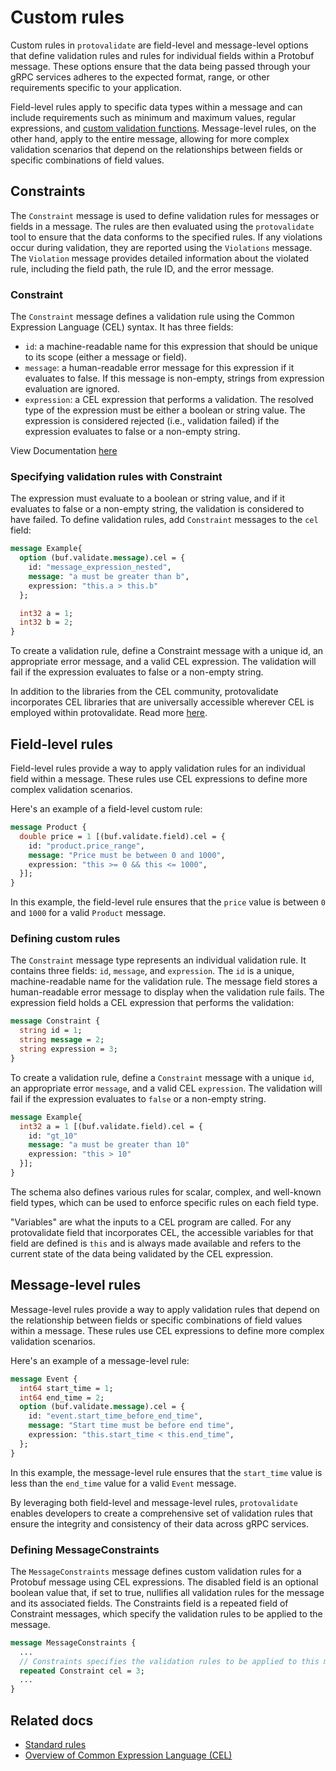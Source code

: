 # Custom rules

Custom rules in `protovalidate` are field-level and message-level
options that define validation rules and rules for individual fields
within a Protobuf message. These options ensure that the data being passed
through your gRPC services adheres to the expected format, range, or other
requirements specific to your application.

Field-level rules apply to specific data types within a message and can
include requirements such as minimum and maximum values, regular expressions,
and [custom validation functions](cel.md#custom-variables-functions-and-overloads). Message-level rules, on the other hand,
apply to the entire message, allowing for more complex validation scenarios that
depend on the relationships between fields or specific combinations of field
values.

## Constraints

The `Constraint` message is used to define validation rules for messages or
fields in a message. The rules are then evaluated using
the `protovalidate` tool to ensure that the data conforms to the specified
rules. If any violations occur during validation, they are reported using
the `Violations` message. The `Violation` message provides detailed information
about the violated rule, including the field path, the rule ID, and
the error message.

### Constraint

The `Constraint` message defines a validation rule using the Common
Expression Language (CEL) syntax. It has three fields:

- `id`: a machine-readable name for this expression that should be unique to its
  scope (either a message or field).
- `message`: a human-readable error message for this expression if it evaluates
  to false. If this message is non-empty, strings from expression evaluation are
  ignored.
- `expression`: a CEL expression that performs a validation. The resolved type
  of the expression must be either a boolean or string value. The expression is
  considered rejected (i.e., validation failed) if the expression evaluates to
  false or a non-empty string.

View Documentation [here](https://buf.build/bufbuild/protovalidate/docs/main:buf.validate#buf.validate.Constraint)

### Specifying validation rules with Constraint

The expression must evaluate to a boolean or string value, and if it evaluates
to false or a non-empty string, the validation is considered to have failed. To
define validation rules, add `Constraint` messages to the `cel` field:

```protobuf
message Example{
  option (buf.validate.message).cel = {
    id: "message_expression_nested",
    message: "a must be greater than b",
    expression: "this.a > this.b"
  };

  int32 a = 1;
  int32 b = 2;
}
```

To create a validation rule, define a Constraint message with a unique
id, an appropriate error message, and a valid CEL expression. The validation
will fail if the expression evaluates to false or a non-empty string.

In addition to the libraries from the CEL community, protovalidate incorporates
CEL libraries that are universally accessible wherever CEL is employed within
protovalidate. Read more [here](cel.md#custom-functions-and-overloads).

## Field-level rules

Field-level rules provide a way to apply validation rules for an
individual field within a message. These rules use CEL expressions to
define more complex validation scenarios.

Here's an example of a field-level custom rule:

```protobuf
message Product {
  double price = 1 [(buf.validate.field).cel = {
    id: "product.price_range",
    message: "Price must be between 0 and 1000",
    expression: "this >= 0 && this <= 1000",
  }];
}
```

In this example, the field-level rule ensures that the `price` value is
between `0` and `1000` for a valid `Product` message.

### Defining custom rules

The `Constraint` message type represents an individual validation rule. It
contains three fields: `id`, `message`, and `expression`. The `id` is a unique,
machine-readable name for the validation rule. The message field stores a
human-readable error message to display when the validation rule fails. The
expression field holds a CEL expression that performs the validation:

```protobuf
message Constraint {
  string id = 1;
  string message = 2;
  string expression = 3;
}
```

To create a validation rule, define a `Constraint` message with a unique
`id`, an appropriate error `message`, and a valid CEL `expression`. The
validation will fail if the expression evaluates to `false` or a non-empty
string.

```protobuf
message Example{
  int32 a = 1 [(buf.validate.field).cel = {
    id: "gt_10"
    message: "a must be greater than 10"
    expression: "this > 10"
  }];
}
```

The schema also defines various rules for scalar, complex, and well-known field
types, which can be used to enforce specific rules on each field type.

"Variables" are what the inputs to a CEL program are called. For any
protovalidate field that incorporates CEL, the accessible variables for that
field are defined is `this` and is always made available and refers to the
current state of the data being validated by the CEL expression.

## Message-level rules

Message-level rules provide a way to apply validation rules that depend on
the relationship between fields or specific combinations of field values within
a message. These rules use CEL expressions to define more complex
validation scenarios.

Here's an example of a message-level rule:

```protobuf
message Event {
  int64 start_time = 1;
  int64 end_time = 2;
  option (buf.validate.message).cel = {
    id: "event.start_time_before_end_time",
    message: "Start time must be before end time",
    expression: "this.start_time < this.end_time",
  };
}
```

In this example, the message-level rule ensures that the `start_time`
value is less than the `end_time` value for a valid `Event` message.

By leveraging both field-level and message-level rules, `protovalidate`
enables developers to create a comprehensive set of validation rules that ensure
the integrity and consistency of their data across gRPC services.

### Defining MessageConstraints

The `MessageConstraints` message defines custom
validation rules for a Protobuf message using CEL expressions. The
disabled field is an optional boolean value that, if set to true, nullifies
all validation rules for the message and its associated fields. The
Constraints field is a repeated field of Constraint messages, which specify
the validation rules to be applied to the message.

```protobuf
message MessageConstraints {
  ...
  // Constraints specifies the validation rules to be applied to this message.
  repeated Constraint cel = 3;
  ...
}
```

## Related docs

- [Standard rules](standard-rules.md)
- [Overview of Common Expression Language (CEL)](cel.md)
